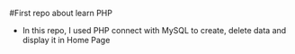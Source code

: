 #First repo about learn PHP
- In this repo, I used PHP connect with MySQL to create, delete data and display it in Home Page